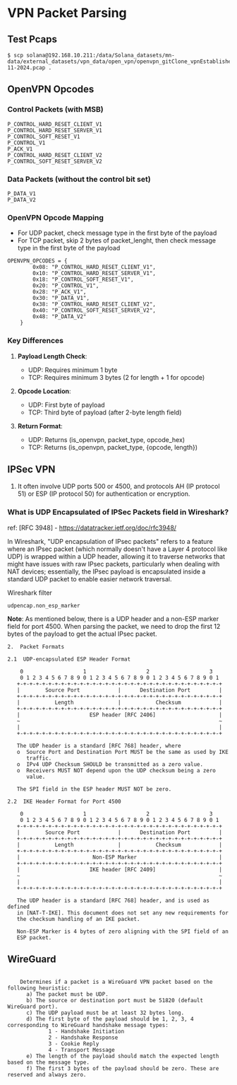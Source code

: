 # VPN Packet Parsing

## Test Pcaps

```shell
$ scp solana@192.168.10.211:/data/Solana_datasets/mn-data/external_datasets/vpn_data/open_vpn/openvpn_gitClone_vpnEstablished_29-11-2024.pcap .
```

## OpenVPN Opcodes

### Control Packets (with MSB)

```shell
P_CONTROL_HARD_RESET_CLIENT_V1
P_CONTROL_HARD_RESET_SERVER_V1
P_CONTROL_SOFT_RESET_V1
P_CONTROL_V1
P_ACK_V1
P_CONTROL_HARD_RESET_CLIENT_V2
P_CONTROL_SOFT_RESET_SERVER_V2
```

### Data Packets (without the control bit set)
```shell
P_DATA_V1
P_DATA_V2
```

### OpenVPN Opcode Mapping

- For UDP packet, check message type in the first byte of the payload
- For TCP packet, skip 2 bytes of packet_lenght, then check message type in the first byte of the payload
```shell
OPENVPN_OPCODES = {
        0x08: "P_CONTROL_HARD_RESET_CLIENT_V1",
        0x10: "P_CONTROL_HARD_RESET_SERVER_V1",
        0x18: "P_CONTROL_SOFT_RESET_V1",
        0x20: "P_CONTROL_V1",
        0x28: "P_ACK_V1",
        0x30: "P_DATA_V1",
        0x38: "P_CONTROL_HARD_RESET_CLIENT_V2",
        0x40: "P_CONTROL_SOFT_RESET_SERVER_V2",
        0x48: "P_DATA_V2"
    }
```

### Key Differences

1. **Payload Length Check**:
   - UDP: Requires minimum 1 byte
   - TCP: Requires minimum 3 bytes (2 for length + 1 for opcode)

2. **Opcode Location**:
   - UDP: First byte of payload
   - TCP: Third byte of payload (after 2-byte length field)

3. **Return Format**:
   - UDP: Returns (is_openvpn, packet_type, opcode_hex)
   - TCP: Returns (is_openvpn, packet_type, {opcode, length})


## IPSec VPN 
1. It often involve UDP ports 500 or 4500, and protocols AH (IP protocol 51) or ESP (IP protocol 50) for authentication or encryption.

### What is UDP Encapsulated of IPSec Packets field in Wireshark?

ref: [RFC 3948] - https://datatracker.ietf.org/doc/rfc3948/

In Wireshark, "UDP encapsulation of IPsec packets" refers to a feature where an IPsec packet (which normally doesn't have a Layer 4 protocol like UDP) is wrapped within a UDP header, allowing it to traverse networks that might have issues with raw IPsec packets, particularly when dealing with NAT devices; essentially, the IPsec payload is encapsulated inside a standard UDP packet to enable easier network traversal. 


Wireshark filter 

```
udpencap.non_esp_marker
```
**Note**: As mentioned below, there is a UDP header and a non-ESP marker field for port 4500.
When parsing the packet, we need to drop the first 12 bytes of the payload to get the actual IPsec packet.

```
2.  Packet Formats

2.1  UDP-encapsulated ESP Header Format

    0                   1                   2                   3
    0 1 2 3 4 5 6 7 8 9 0 1 2 3 4 5 6 7 8 9 0 1 2 3 4 5 6 7 8 9 0 1
   +-+-+-+-+-+-+-+-+-+-+-+-+-+-+-+-+-+-+-+-+-+-+-+-+-+-+-+-+-+-+-+-+
   |        Source Port            |      Destination Port         |
   +-+-+-+-+-+-+-+-+-+-+-+-+-+-+-+-+-+-+-+-+-+-+-+-+-+-+-+-+-+-+-+-+
   |           Length              |           Checksum            |
   +-+-+-+-+-+-+-+-+-+-+-+-+-+-+-+-+-+-+-+-+-+-+-+-+-+-+-+-+-+-+-+-+
   |                      ESP header [RFC 2406]                    |
   ~                                                               ~
   |                                                               |
   +-+-+-+-+-+-+-+-+-+-+-+-+-+-+-+-+-+-+-+-+-+-+-+-+-+-+-+-+-+-+-+-+

   The UDP header is a standard [RFC 768] header, where
   o  Source Port and Destination Port MUST be the same as used by IKE
      traffic.
   o  IPv4 UDP Checksum SHOULD be transmitted as a zero value.
   o  Receivers MUST NOT depend upon the UDP checksum being a zero
      value.

   The SPI field in the ESP header MUST NOT be zero.

2.2  IKE Header Format for Port 4500

    0                   1                   2                   3
    0 1 2 3 4 5 6 7 8 9 0 1 2 3 4 5 6 7 8 9 0 1 2 3 4 5 6 7 8 9 0 1
   +-+-+-+-+-+-+-+-+-+-+-+-+-+-+-+-+-+-+-+-+-+-+-+-+-+-+-+-+-+-+-+-+
   |        Source Port            |      Destination Port         |
   +-+-+-+-+-+-+-+-+-+-+-+-+-+-+-+-+-+-+-+-+-+-+-+-+-+-+-+-+-+-+-+-+
   |           Length              |           Checksum            |
   +-+-+-+-+-+-+-+-+-+-+-+-+-+-+-+-+-+-+-+-+-+-+-+-+-+-+-+-+-+-+-+-+
   |                       Non-ESP Marker                          |
   +-+-+-+-+-+-+-+-+-+-+-+-+-+-+-+-+-+-+-+-+-+-+-+-+-+-+-+-+-+-+-+-+
   |                      IKE header [RFC 2409]                    |
   ~                                                               ~
   |                                                               |
   +-+-+-+-+-+-+-+-+-+-+-+-+-+-+-+-+-+-+-+-+-+-+-+-+-+-+-+-+-+-+-+-+

   The UDP header is a standard [RFC 768] header, and is used as defined
   in [NAT-T-IKE]. This document does not set any new requirements for
   the checksum handling of an IKE packet.

   Non-ESP Marker is 4 bytes of zero aligning with the SPI field of an
   ESP packet.
```


## WireGuard

```

    Determines if a packet is a WireGuard VPN packet based on the following heuristic:
      a) The packet must be UDP.
      b) The source or destination port must be 51820 (default WireGuard port).
      c) The UDP payload must be at least 32 bytes long.
      d) The first byte of the payload should be 1, 2, 3, 4 corresponding to WireGuard handshake message types:
             1 - Handshake Initiation
             2 - Handshake Response
             3 - Cookie Reply
             4 - Transport Message
      e) The length of the payload should match the expected length based on the message type.
      f) The first 3 bytes of the payload should be zero. These are reserved and always zero.  
 ```